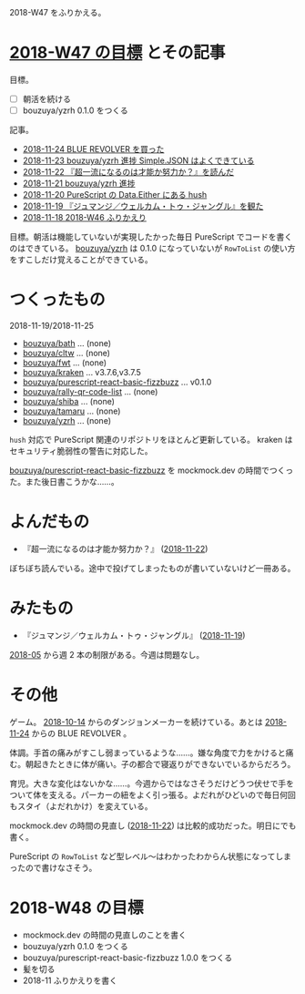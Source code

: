 2018-W47 をふりかえる。

# [2018-W47 の目標][2018-11-18] とその記事

目標。

- ☐ 朝活を続ける
- ☐ bouzuya/yzrh 0.1.0 をつくる

記事。

- [2018-11-24 BLUE REVOLVER を買った][2018-11-24]
- [2018-11-23 bouzuya/yzrh 進捗 Simple.JSON はよくできている][2018-11-23]
- [2018-11-22 『超一流になるのは才能か努力か？』を読んだ][2018-11-22]
- [2018-11-21 bouzuya/yzrh 進捗][2018-11-21]
- [2018-11-20 PureScript の Data.Either にある hush][2018-11-20]
- [2018-11-19 『ジュマンジ／ウェルカム・トゥ・ジャングル』を観た][2018-11-19]
- [2018-11-18 2018-W46 ふりかえり][2018-11-18]

目標。朝活は機能していないが実現したかった毎日 PureScript でコードを書くのはできている。 [bouzuya/yzrh][] は 0.1.0 になっていないが `RowToList` の使い方をすこしだけ覚えることができている。

# つくったもの

2018-11-19/2018-11-25

- [bouzuya/bath][] ... (none)
- [bouzuya/cltw][] ... (none)
- [bouzuya/fwt][] ... (none)
- [bouzuya/kraken][] ... v3.7.6,v3.7.5
- [bouzuya/purescript-react-basic-fizzbuzz][] ... v0.1.0
- [bouzuya/rally-qr-code-list][] ... (none)
- [bouzuya/shiba][] ... (none)
- [bouzuya/tamaru][] ... (none)
- [bouzuya/yzrh][] ... (none)

`hush` 対応で PureScript 関連のリポジトリをほとんど更新している。 kraken はセキュリティ脆弱性の警告に対応した。

[bouzuya/purescript-react-basic-fizzbuzz][] を mockmock.dev の時間でつくった。また後日書こうかな……。

# よんだもの

- 『超一流になるのは才能か努力か？』 ([2018-11-22][])

ぼちぼち読んでいる。途中で投げてしまったものが書いていないけど一冊ある。

# みたもの

- 『ジュマンジ／ウェルカム・トゥ・ジャングル』 ([2018-11-19][])

[2018-05][2018-04-30] から週 2 本の制限がある。今週は問題なし。

# その他

ゲーム。 [2018-10-14][] からのダンジョンメーカーを続けている。あとは [2018-11-24][] からの BLUE REVOLVER 。

体調。手首の痛みがすこし弱まっているような……。嫌な角度で力をかけると痛む。朝起きたときに体が痛い。子の都合で寝返りができないでいるからだろう。

育児。大きな変化はないかな……。今週からではなさそうだけどうつ伏せで手をついて体を支える。パーカーの紐をよく引っ張る。よだれがひどいので毎日何回もスタイ（よだれかけ）を変えている。

mockmock.dev の時間の見直し ([2018-11-22][]) は比較的成功だった。明日にでも書く。

PureScript の `RowToList` など型レベル〜はわかったわからん状態になってしまったので書けなさそう。

# 2018-W48 の目標

- mockmock.dev の時間の見直しのことを書く
- bouzuya/yzrh 0.1.0 をつくる
- bouzuya/purescript-react-basic-fizzbuzz 1.0.0 をつくる
- 髪を切る
- 2018-11 ふりかえりを書く

[2018-04-30]: https://blog.bouzuya.net/2018/04/30/
[2018-10-14]: https://blog.bouzuya.net/2018/10/14/
[2018-11-18]: https://blog.bouzuya.net/2018/11/18/
[2018-11-19]: https://blog.bouzuya.net/2018/11/19/
[2018-11-20]: https://blog.bouzuya.net/2018/11/20/
[2018-11-21]: https://blog.bouzuya.net/2018/11/21/
[2018-11-22]: https://blog.bouzuya.net/2018/11/22/
[2018-11-23]: https://blog.bouzuya.net/2018/11/23/
[2018-11-24]: https://blog.bouzuya.net/2018/11/24/
[bouzuya/bath]: https://github.com/bouzuya/bath
[bouzuya/cltw]: https://github.com/bouzuya/cltw
[bouzuya/fwt]: https://github.com/bouzuya/fwt
[bouzuya/kraken]: https://github.com/bouzuya/kraken
[bouzuya/purescript-react-basic-fizzbuzz]: https://github.com/bouzuya/purescript-react-basic-fizzbuzz
[bouzuya/rally-qr-code-list]: https://github.com/bouzuya/rally-qr-code-list
[bouzuya/shiba]: https://github.com/bouzuya/shiba
[bouzuya/tamaru]: https://github.com/bouzuya/tamaru
[bouzuya/yzrh]: https://github.com/bouzuya/yzrh

